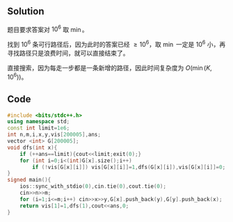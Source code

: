 ## Solution

题目要求答案对 $10^6$ 取 $\min$。

找到 $10^6$ 条可行路径后，因为此时的答案已经 $\ge 10^6$，取 $\min$ 一定是 $10^6$ 小，再寻找路径只是浪费时间，就可以直接结束了。

直接搜索，因为每走一步都是一条新增的路径，因此时间复杂度为 $O(\min(K,10^6))$。

## Code

```cpp
#include <bits/stdc++.h>
using namespace std;
const int limit=1e6;
int n,m,i,x,y,vis[200005],ans;
vector <int> G[200005];
void dfs(int x){
	if (++ans==limit){cout<<limit;exit(0);}
	for (int i=0;i<(int)G[x].size();i++)
		if (!vis[G[x][i]]) vis[G[x][i]]=1,dfs(G[x][i]),vis[G[x][i]]=0;
}
signed main(){
	ios::sync_with_stdio(0),cin.tie(0),cout.tie(0);
	cin>>n>>m;
	for (i=1;i<=m;i++) cin>>x>>y,G[x].push_back(y),G[y].push_back(x);
	return vis[1]=1,dfs(1),cout<<ans,0;
}

```
